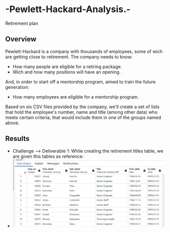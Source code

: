# -Pewlett-Hackard-Analysis.-
Retirement plan

## Overview
Pewlett-Hackard is a company with thousands of employees, some of wich are getting close to retirement. The company needs to know: 
 - How many people are eligible for a retiring package.
 - Wich and how many positions will have an opening.

And, in order to start off a mentorship program, aimed to train the future generation: 
 - How many employees are eligible for a mentorship program.

Based on six CSV files provided by the company, we'll create a set of lists that hold the employee's number, name and title (among other data) who meets certain criteria, that would include them in one of the groups named above.

## Results
 - Challenge --> Deliverable 1: While creating the retirement titles table, we are given this tables as reference:
 - <Img src="Images/retirement%20titles.png" width="650"> 

